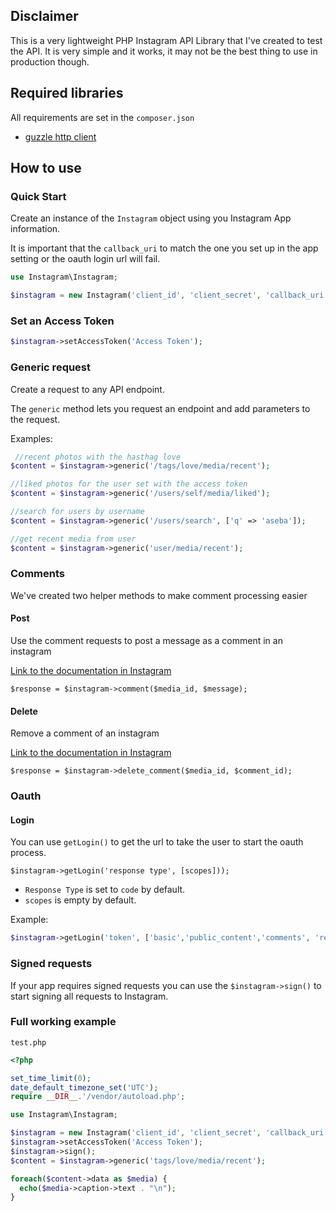 ## Disclaimer
This is a very lightweight PHP Instagram API Library that I've created to test
the API. It is very simple and it works, it may not be the best thing to use in
production though.

## Required libraries
All requirements are set in the `composer.json`

- [guzzle http client](http://docs.guzzlephp.org/en/latest/)

## How to use
### Quick Start
Create an instance of the `Instagram` object using you Instagram App
information.

It is important that the `callback_uri` to match the one you set up in the app
setting or the oauth login url will fail.

```php
use Instagram\Instagram;

$instagram = new Instagram('client_id', 'client_secret', 'callback_uri');
```

### Set an Access Token
```php
$instagram->setAccessToken('Access Token');
```

### Generic request
Create a request to any API endpoint.

The `generic` method lets you request an endpoint and add parameters to the
request.

Examples:

```php
 //recent photos with the hasthag love
$content = $instagram->generic('/tags/love/media/recent');

//liked photos for the user set with the access token
$content = $instagram->generic('/users/self/media/liked');

//search for users by username
$content = $instagram->generic('/users/search', ['q' => 'aseba']);

//get recent media from user
$content = $instagram->generic('user/media/recent');
```

### Comments

We've created two helper methods to make comment processing easier

#### Post
Use the comment requests to post a message as a comment in an instagram

[Link to the documentation in Instagram](https://www.instagram.com/developer/endpoints/comments/)

```
$response = $instagram->comment($media_id, $message);
```

#### Delete
Remove a comment of an instagram

[Link to the documentation in Instagram](https://www.instagram.com/developer/endpoints/comments/)

```
$response = $instagram->delete_comment($media_id, $comment_id);
```

### Oauth
#### Login

You can use `getLogin()` to get the url to take the user to start the oauth
process.

```
$instagram->getLogin('response type', [scopes]));
```

- `Response Type` is set to `code` by default.
- `scopes` is empty by default.

Example:
```php
$instagram->getLogin('token', ['basic','public_content','comments', 'relationships', 'follower_list']));
```

### Signed requests
If your app requires signed requests you can use the `$instagram->sign()` to
start signing all requests to Instagram.

### Full working example

`test.php`

```php
<?php

set_time_limit(0);
date_default_timezone_set('UTC');
require __DIR__.'/vendor/autoload.php';

use Instagram\Instagram;

$instagram = new Instagram('client_id', 'client_secret', 'callback_uri');
$instagram->setAccessToken('Access Token');
$instagram->sign();
$content = $instagram->generic('tags/love/media/recent');

foreach($content->data as $media) {
  echo($media->caption->text . "\n");
}
```
